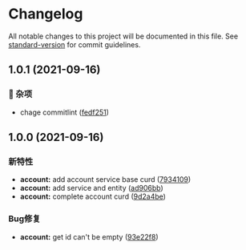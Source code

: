 # Changelog

All notable changes to this project will be documented in this file. See [standard-version](https://github.com/conventional-changelog/standard-version) for commit guidelines.

## 1.0.1 (2021-09-16)


### 🎫 杂项

* chage commitlint ([fedf251](https://github.com/ydfk/li-meow-api/commit/fedf251))



## 1.0.0 (2021-09-16)


### 新特性

* **account:** add account service base curd ([7934109](https://github.com/ydfk/li-meow-api/commit/7934109dcd6e62719d1fbdab80765270c4ad3c88))
* **account:** add service and entity ([ad906bb](https://github.com/ydfk/li-meow-api/commit/ad906bb1126ca9fd1be559611ef834c3690af740))
* **account:** complete account curd ([9d2a4be](https://github.com/ydfk/li-meow-api/commit/9d2a4be4e1e755c142a51e49da69860b05292a33))


### Bug修复

* **account:** get id can't be empty ([93e22f8](https://github.com/ydfk/li-meow-api/commit/93e22f8fd1cfdcdeeeb7793ed62349fea5517b31))
